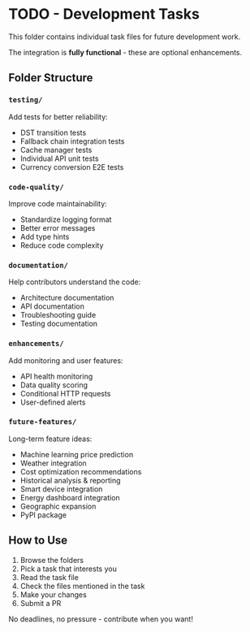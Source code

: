 # TODO - Development Tasks

This folder contains individual task files for future development work.

The integration is **fully functional** - these are optional enhancements.

## Folder Structure

### `testing/`
Add tests for better reliability:
- DST transition tests
- Fallback chain integration tests
- Cache manager tests
- Individual API unit tests
- Currency conversion E2E tests

### `code-quality/`
Improve code maintainability:
- Standardize logging format
- Better error messages
- Add type hints
- Reduce code complexity

### `documentation/`
Help contributors understand the code:
- Architecture documentation
- API documentation
- Troubleshooting guide
- Testing documentation

### `enhancements/`
Add monitoring and user features:
- API health monitoring
- Data quality scoring
- Conditional HTTP requests
- User-defined alerts

### `future-features/`
Long-term feature ideas:
- Machine learning price prediction
- Weather integration
- Cost optimization recommendations
- Historical analysis & reporting
- Smart device integration
- Energy dashboard integration
- Geographic expansion
- PyPI package

## How to Use

1. Browse the folders
2. Pick a task that interests you
3. Read the task file
4. Check the files mentioned in the task
5. Make your changes
6. Submit a PR

No deadlines, no pressure - contribute when you want!
